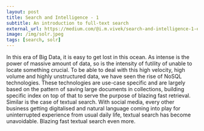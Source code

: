 ```yaml
---
layout: post
title: Search and Intelligence - 1
subtitle: An introduction to full-text search
external_url: https://medium.com/@i.m.vivek/search-and-intelligence-1-e3d1c6cb8237
image: /img/solr.jpeg
tags: [search, solr]
---
```


In this era of Big Data, it is easy to get lost in this ocean. As intense is the power of massive amount of data, so is the intensity of futility of unable to locate something crucial. To be able to deal with this high velocity, high volume and highly unstructured data, we have seen the rise of NoSQL technologies. These technologies are use-case specific and are largely based on the pattern of saving large documents in collections, building specific index on top of that to serve the purpose of blazing fast retrieval. Similar is the case of textual search. With social media, every other business getting digitalised and natural language coming into play for uninterrupted experience from usual daily life, textual search has become unavoidable. Blazing fast textual search even more.
